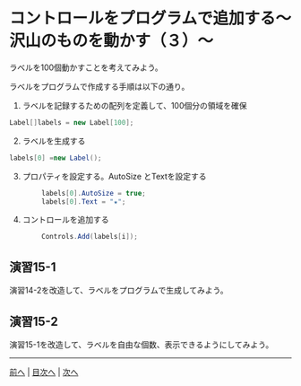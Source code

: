 # コントロールをプログラムで追加する～沢山のものを動かす（３）～
ラベルを100個動かすことを考えてみよう。

ラベルをプログラムで作成する手順は以下の通り。

1.	ラベルを記録するための配列を定義して、100個分の領域を確保

```cs
Label[]labels = new Label[100];
```

2.	ラベルを生成する

```cs
labels[0] =new Label();
```

3.	プロパティを設定する。AutoSize とTextを設定する

```cs
        labels[0].AutoSize = true;
        labels[0].Text = "★";
```

4.	コントロールを追加する

```cs
        Controls.Add(labels[i]);
```

## 演習15-1
演習14-2を改造して、ラベルをプログラムで生成してみよう。

## 演習15-2
演習15-1を改造して、ラベルを自由な個数、表示できるようにしてみよう。

---

[前へ](14.md) | [目次へ](README.md#%E7%9B%AE%E6%AC%A1) | [次へ](16.md)
